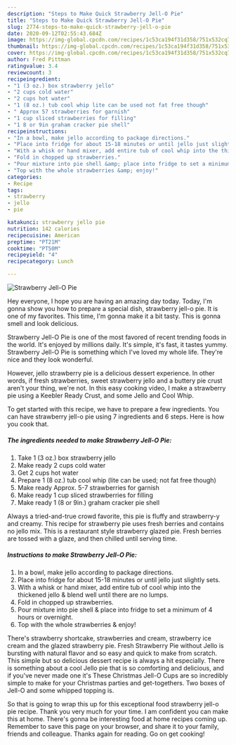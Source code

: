 ```yaml
---
description: "Steps to Make Quick Strawberry Jell-O Pie"
title: "Steps to Make Quick Strawberry Jell-O Pie"
slug: 2774-steps-to-make-quick-strawberry-jell-o-pie
date: 2020-09-12T02:55:43.684Z
image: https://img-global.cpcdn.com/recipes/1c53ca194f31d358/751x532cq70/strawberry-jell-o-pie-recipe-main-photo.jpg
thumbnail: https://img-global.cpcdn.com/recipes/1c53ca194f31d358/751x532cq70/strawberry-jell-o-pie-recipe-main-photo.jpg
cover: https://img-global.cpcdn.com/recipes/1c53ca194f31d358/751x532cq70/strawberry-jell-o-pie-recipe-main-photo.jpg
author: Fred Pittman
ratingvalue: 3.4
reviewcount: 3
recipeingredient:
- "1 (3 oz.) box strawberry jello"
- "2 cups cold water"
- "2 cups hot water"
- "1 (8 oz.) tub cool whip lite can be used not fat free though"
- " Approx 57 strawberries for garnish"
- "1 cup sliced strawberries for filling"
- "1 8 or 9in graham cracker pie shell"
recipeinstructions:
- "In a bowl, make jello according to package directions."
- "Place into fridge for about 15-18 minutes or until jello just slightly sets."
- "With a whisk or hand mixer, add entire tub of cool whip into the thickened jello &amp; blend well until there are no lumps."
- "Fold in chopped up strawberries."
- "Pour mixture into pie shell &amp; place into fridge to set a minimum of 4 hours or overnight."
- "Top with the whole strawberries &amp; enjoy!"
categories:
- Recipe
tags:
- strawberry
- jello
- pie

katakunci: strawberry jello pie 
nutrition: 142 calories
recipecuisine: American
preptime: "PT21M"
cooktime: "PT50M"
recipeyield: "4"
recipecategory: Lunch

---
```



![Strawberry Jell-O Pie](https://img-global.cpcdn.com/recipes/1c53ca194f31d358/751x532cq70/strawberry-jell-o-pie-recipe-main-photo.jpg)

Hey everyone, I hope you are having an amazing day today. Today, I'm gonna show you how to prepare a special dish, strawberry jell-o pie. It is one of my favorites. This time, I'm gonna make it a bit tasty. This is gonna smell and look delicious.

Strawberry Jell-O Pie is one of the most favored of recent trending foods in the world. It's enjoyed by millions daily. It's simple, it's fast, it tastes yummy. Strawberry Jell-O Pie is something which I've loved my whole life. They're nice and they look wonderful.

However, jello strawberry pie is a delicious dessert experience. In other words, if fresh strawberries, sweet strawberry jello and a buttery pie crust aren&#39;t your thing, we&#39;re not. In this easy cooking video, I make a strawberry pie using a Keebler Ready Crust, and some Jello and Cool Whip.


To get started with this recipe, we have to prepare a few ingredients. You can have strawberry jell-o pie using 7 ingredients and 6 steps. Here is how you cook that.

<!--inarticleads1-->

##### The ingredients needed to make Strawberry Jell-O Pie:

1. Take 1 (3 oz.) box strawberry jello
1. Make ready 2 cups cold water
1. Get 2 cups hot water
1. Prepare 1 (8 oz.) tub cool whip (lite can be used; not fat free though)
1. Make ready  Approx. 5-7 strawberries for garnish
1. Make ready 1 cup sliced strawberries for filling
1. Make ready 1 (8 or 9in.) graham cracker pie shell


Always a tried-and-true crowd favorite, this pie is fluffy and strawberry-y and creamy. This recipe for strawberry pie uses fresh berries and contains no jello mix. This is a restaurant style strawberry glazed pie. Fresh berries are tossed with a glaze, and then chilled until serving time. 

<!--inarticleads2-->

##### Instructions to make Strawberry Jell-O Pie:

1. In a bowl, make jello according to package directions.
1. Place into fridge for about 15-18 minutes or until jello just slightly sets.
1. With a whisk or hand mixer, add entire tub of cool whip into the thickened jello &amp; blend well until there are no lumps.
1. Fold in chopped up strawberries.
1. Pour mixture into pie shell &amp; place into fridge to set a minimum of 4 hours or overnight.
1. Top with the whole strawberries &amp; enjoy!


There&#39;s strawberry shortcake, strawberries and cream, strawberry ice cream and the glazed strawberry pie. Fresh Strawberry Pie without Jello is bursting with natural flavor and so easy and quick to make from scratch. This simple but so delicious dessert recipe is always a hit especially. There is something about a cool Jello pie that is so comforting and delicious, and if you&#39;ve never made one it&#39;s These Christmas Jell-O Cups are so incredibly simple to make for your Christmas parties and get-togethers. Two boxes of Jell-O and some whipped topping is. 

So that is going to wrap this up for this exceptional food strawberry jell-o pie recipe. Thank you very much for your time. I am confident you can make this at home. There's gonna be interesting food at home recipes coming up. Remember to save this page on your browser, and share it to your family, friends and colleague. Thanks again for reading. Go on get cooking!
